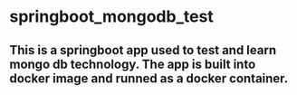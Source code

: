 # springboot_mongodb_test
## This is a springboot app used to test and learn mongo db technology. The app is built into docker image and runned as a docker container.
